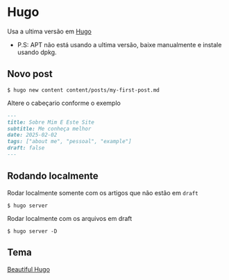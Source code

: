 # Hugo

Usa a ultima versão em [Hugo](https://github.com/gohugoio/hugo/releases)

- P.S: APT não está usando a ultima versão, baixe manualmente e instale usando dpkg.

## Novo post

```shell
$ hugo new content content/posts/my-first-post.md
```

Altere o cabeçario conforme o exemplo

```md
---
title: Sobre Mim E Este Site
subtitle: Me conheça melhor
date: 2025-02-02
tags: ["about me", "pessoal", "example"]
draft: false
---
```

## Rodando localmente

Rodar localmente somente com os artigos que não estão em `draft`

```shell
$ hugo server
```

Rodar localmente com os arquivos em draft

```shell
$ hugo server -D
```

## Tema

[Beautiful Hugo](https://themes.gohugo.io/themes/beautifulhugo/)
